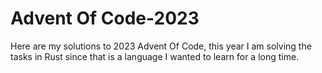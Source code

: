 # Advent Of Code-2023

Here are my solutions to 2023 Advent Of Code, this year I am solving the tasks in Rust since that is a language I wanted to learn for a long time.
